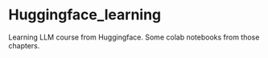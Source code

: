 # Huggingface_learning
Learning LLM course from Huggingface. Some colab notebooks from those chapters.
